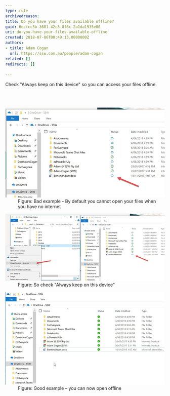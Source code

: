 ```yaml
---
type: rule
archivedreason: 
title: Do you have your files available offline?
guid: 6ecfcc3b-3681-42c3-8f6c-2a1da1935e80
uri: do-you-have-your-files-available-offline
created: 2018-07-06T00:49:13.0000000Z
authors:
- title: Adam Cogan
  url: https://ssw.com.au/people/adam-cogan
related: []
redirects: []

---
```



Check "Always keep on this device" so you can access your files offline.<br><br>
<br><excerpt class='endintro'></excerpt><br>
<dl class="badImage"><dt> <img src="onedrive-bad.jpg" alt="onedrive-bad.jpg" /> </dt><dd>Figure: Bad example - By default you cannot open your files when you have no internet</dd></dl> <dl class="image"> <dt> <img src="onedrive-instructions.jpg" alt="onedrive-instructions.jpg" /> </dt><dd>Figure: So check "Always keep on this device"</dd></dl><dl class="goodImage"><dt> <img src="onedrive-good.jpg" alt="onedrive-good.jpg" /> </dt><dd>Figure: Good example – you can now open offline <br>​<br><br></dd></dl>


